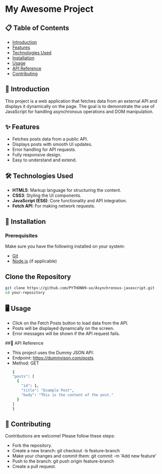 # My Awesome Project

## 📋 Table of Contents
- [Introduction](#introduction)
- [Features](#features)
- [Technologies Used](#technologies-used)
- [Installation](#installation)
- [Usage](#usage)
- [API Reference](#api-reference)
- [Contributing](#contributing)

## 🌟 Introduction
This project is a web application that fetches data from an external API and displays it dynamically on the page. The goal is to demonstrate the use of JavaScript for handling asynchronous operations and DOM manipulation.

## ✨ Features
- Fetches posts data from a public API.
- Displays posts with smooth UI updates.
- Error handling for API requests.
- Fully responsive design.
- Easy to understand and extend.

## 🛠 Technologies Used
- **HTML5**: Markup language for structuring the content.
- **CSS3**: Styling the UI components.
- **JavaScript (ES6)**: Core functionality and API integration.
- **Fetch API**: For making network requests.

## 🚀 Installation

### Prerequisites
Make sure you have the following installed on your system:
- [Git](https://git-scm.com/)
- [Node.js](https://nodejs.org/) (if applicable)

## Clone the Repository
```bash
git clone https://github.com/PYTHON09-ux/Asynchronous-javascript.git
cd your-repository
```


## 🖥️ Usage
- Click on the Fetch Posts button to load data from the API.
- Posts will be displayed dynamically on the screen.
- Error messages will be shown if the API request fails.

##📡 API Reference
- This project uses the Dummy JSON API:
- Endpoint: https://dummyjson.com/posts
- Method: GET
  ```bash
  {
  "posts": [
    {
      "id": 1,
      "title": "Example Post",
      "body": "This is the content of the post."
    }
  ]
  }
  ```

## 🤝 Contributing
Contributions are welcome! Please follow these steps:

- Fork the repository.
- Create a new branch: git checkout -b feature-branch
- Make your changes and commit them: git commit -m 'Add new feature'
- Push to the branch: git push origin feature-branch
- Create a pull request.
